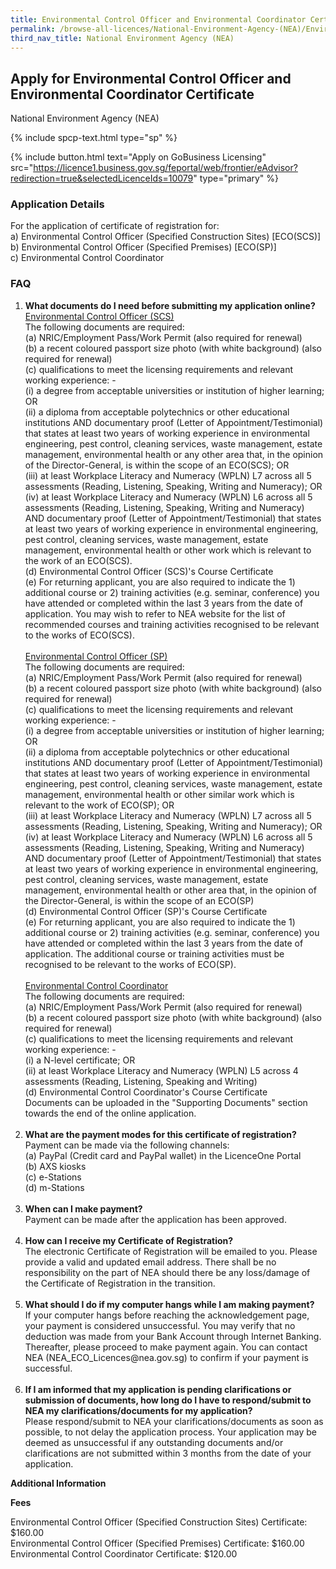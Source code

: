 ```yaml
---
title: Environmental Control Officer and Environmental Coordinator Certificate
permalink: /browse-all-licences/National-Environment-Agency-(NEA)/Environmental-Control-Officer-and-Environmental-Coordinator-Certificate
third_nav_title: National Environment Agency (NEA)
---
```


## Apply for Environmental Control Officer and Environmental Coordinator Certificate

National Environment Agency (NEA)

{% include spcp-text.html type="sp" %}

{% include button.html text="Apply on GoBusiness Licensing" src="https://licence1.business.gov.sg/feportal/web/frontier/eAdvisor?redirection=true&selectedLicenceIds=10079" type="primary" %}

<H3>Application Details</H3>

<p>For the application of certificate of registration for:<br />a) Environmental Control Officer (Specified Construction Sites) [ECO(SCS)]<br />b) Environmental Control Officer (Specified Premises) [ECO(SP)]<br />c) Environmental Control Coordinator</p>
<h3>FAQ</h3>
<ol>
<li><strong>What documents do I need before submitting my application online?</strong><br /><u>Environmental Control Officer (SCS)</u><br />The following documents are required:<br />(a) NRIC/Employment Pass/Work Permit (also required for renewal)<br />(b) a recent coloured passport size photo (with white background) (also required for renewal)<br />(c) qualifications to meet the licensing requirements and relevant working experience: -<br />(i) a degree from acceptable universities or institution of higher learning; OR<br />(ii) a diploma from acceptable polytechnics or other educational institutions AND documentary proof (Letter of Appointment/Testimonial) that states at least two years of working experience in environmental engineering, pest control, cleaning services, waste management, estate management, environmental health or any other area that, in the opinion of the Director-General, is within the scope of an ECO(SCS); OR<br />(iii) at least Workplace Literacy and Numeracy (WPLN) L7 across all 5 assessments (Reading, Listening, Speaking, Writing and Numeracy); OR<br />(iv) at least Workplace Literacy and Numeracy (WPLN) L6 across all 5 assessments (Reading, Listening, Speaking, Writing and Numeracy) AND documentary proof (Letter of Appointment/Testimonial) that states at least two years of working experience in environmental engineering, pest control, cleaning services, waste management, estate management, environmental health or other work which is relevant to the work of an ECO(SCS).<br />(d) Environmental Control Officer (SCS)'s Course Certificate<br />(e) For returning applicant, you are also required to indicate the 1) additional course or 2) training activities (e.g. seminar, conference) you have attended or completed within the last 3 years from the date of application. You may wish to refer to NEA website for the list of recommended courses and training activities recognised to be relevant to the works of ECO(SCS).<br /><br /><u>Environmental Control Officer (SP)</u><br />The following documents are required:<br />(a) NRIC/Employment Pass/Work Permit (also required for renewal)<br />(b) a recent coloured passport size photo (with white background) (also required for renewal)<br />(c) qualifications to meet the licensing requirements and relevant working experience: -<br />(i) a degree from acceptable universities or institution of higher learning; OR<br />(ii) a diploma from acceptable polytechnics or other educational institutions AND documentary proof (Letter of Appointment/Testimonial) that states at least two years of working experience in environmental engineering, pest control, cleaning services, waste management, estate management, environmental health or other similar work which is relevant to the work of ECO(SP); OR<br />(iii) at least Workplace Literacy and Numeracy (WPLN) L7 across all 5 assessments (Reading, Listening, Speaking, Writing and Numeracy); OR<br />(iv) at least Workplace Literacy and Numeracy (WPLN) L6 across all 5 assessments (Reading, Listening, Speaking, Writing and Numeracy) AND documentary proof (Letter of Appointment/Testimonial) that states at least two years of working experience in environmental engineering, pest control, cleaning services, waste management, estate management, environmental health or other area that, in the opinion of the Director-General, is within the scope of an ECO(SP)<br />(d) Environmental Control Officer (SP)'s Course Certificate<br />(e) For returning applicant, you are also required to indicate the 1) additional course or 2) training activities (e.g. seminar, conference) you have attended or completed within the last 3 years from the date of application. The additional course or training activities must be recognised to be relevant to the works of ECO(SP).<br /><br /><u>Environmental Control Coordinator</u><br />The following documents are required:<br />(a) NRIC/Employment Pass/Work Permit (also required for renewal)<br />(b) a recent coloured passport size photo (with white background) (also required for renewal)<br />(c) qualifications to meet the licensing requirements and relevant working experience: -<br />(i) a N-level certificate; OR<br />(ii) at least Workplace Literacy and Numeracy (WPLN) L5 across 4 assessments (Reading, Listening, Speaking and Writing)<br />(d) Environmental Control Coordinator's Course Certificate<br />Documents can be uploaded in the "Supporting Documents" section towards the end of the online application.<br /><br /></li>
<li><strong>What are the payment modes for this certificate of registration?<br /></strong>Payment can be made via the following channels:<br />(a) PayPal (Credit card and PayPal wallet) in the LicenceOne Portal<br />(b) AXS kiosks<br />(c) e-Stations<br />(d) m-Stations<strong><br /><br /></strong></li>
<li><strong>When can I make payment?<br /></strong>Payment can be made after the application has been approved.<br /><br /></li>
<li><strong>How can I receive my Certificate of Registration?<br /></strong>The electronic Certificate of Registration will be emailed to you. Please provide a valid and updated email address. There shall be no responsibility on the part of NEA should there be any loss/damage of the Certificate of Registration in the transition.<br /><strong><br /></strong></li>
<li><strong>What should I do if my computer hangs while I am making payment?<br /></strong>If your computer hangs before reaching the acknowledgement page, your payment is considered unsuccessful. You may verify that no deduction was made from your Bank Account through Internet Banking. Thereafter, please proceed to make payment again. You can contact NEA (NEA_ECO_Licences@nea.gov.sg) to confirm if your payment is successful.<br /><strong><br /></strong></li>
<li><strong>If I am informed that my application is pending clarifications or submission of documents, how long do I have to respond/submit to NEA my clarifications/documents for my application?<br /></strong>Please respond/submit to NEA your clarifications/documents as soon as possible, to not delay the application process. Your application may be deemed as unsuccessful if any outstanding documents and/or clarifications are not submitted within 3 months from the date of your application.<strong><br /></strong></li>
</ol>

<strong>Additional Information</strong>

<p><strong>Fees</strong></p>
Environmental Control Officer (Specified Construction Sites) Certificate: $160.00<br>
Environmental Control Officer (Specified Premises) Certificate: $160.00<br>
Environmental Control Coordinator Certificate: $120.00<br>

